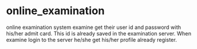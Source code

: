 # online_examination
online examination system examine get their user id and password with his/her admit  card. This id is already saved in the examination server. When examine login to the server  he/she get his/her profile already register.
